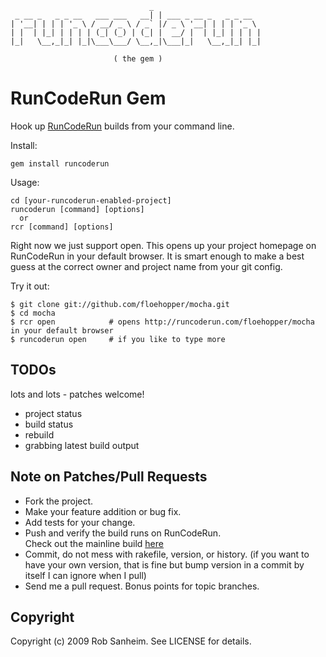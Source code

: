                                    _                       
     _ __ _   _ _ __   ___ ___   __| | ___ _ __ _   _ _ __  
    | '__| | | | '_ \ / __/ _ \ / _` |/ _ \ '__| | | | '_ \ 
    | |  | |_| | | | | (_| (_) | (_| |  __/ |  | |_| | | | |
    |_|   \__,_|_| |_|\___\___/ \__,_|\___|_|   \__,_|_| |_|

                           ( the gem )

RunCodeRun Gem
==============

Hook up [RunCodeRun](http://runcoderun.com) builds from your command line.  

Install:

    gem install runcoderun
    
Usage:

    cd [your-runcoderun-enabled-project]
    runcoderun [command] [options]
      or
    rcr [command] [options]

Right now we just support open.  This opens up your project homepage on RunCodeRun in your default browser.  It is smart enough to make a best guess at the correct owner and project name from your git config.

Try it out:
    
    $ git clone git://github.com/floehopper/mocha.git
    $ cd mocha
    $ rcr open            # opens http://runcoderun.com/floehopper/mocha in your default browser
    $ runcoderun open     # if you like to type more

## TODOs

lots and lots - patches welcome!

* project status
* build status
* rebuild
* grabbing latest build output

## Note on Patches/Pull Requests
 
* Fork the project.
* Make your feature addition or bug fix.
* Add tests for your change.
* Push and verify the build runs on RunCodeRun.  
  Check out the mainline build [here](http://runcoderun.com/rsanheim/runcoderun-gem)
* Commit, do not mess with rakefile, version, or history.
  (if you want to have your own version, that is fine but
   bump version in a commit by itself I can ignore when I pull)
* Send me a pull request. Bonus points for topic branches.

## Copyright

Copyright (c) 2009 Rob Sanheim. See LICENSE for details.
